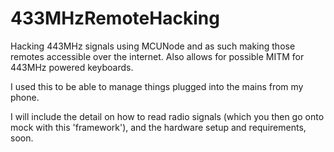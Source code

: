 # 433MHzRemoteHacking
Hacking 443MHz signals using MCUNode and as such making those remotes accessible over the internet. Also allows for possible MITM for 443MHz powered keyboards.

I used this to be able to manage things plugged into the mains from my phone.

I will include the detail on how to read radio signals (which you then go onto mock with this 'framework'), and the hardware setup and requirements, soon.
